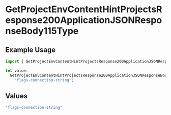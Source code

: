 # GetProjectEnvContentHintProjectsResponse200ApplicationJSONResponseBody115Type

## Example Usage

```typescript
import { GetProjectEnvContentHintProjectsResponse200ApplicationJSONResponseBody115Type } from "@vercel/sdk/models/getprojectenvop.js";

let value:
  GetProjectEnvContentHintProjectsResponse200ApplicationJSONResponseBody115Type =
    "flags-connection-string";
```

## Values

```typescript
"flags-connection-string"
```